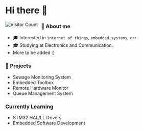 # Hi there 👋

<img src="https://badges.pufler.dev/visits/aakashkumar21/Sewage-Monitoring-System"     alt="Visitor Count"     style="float: left; margin-right: 10px;" />

### 📖 About me

- 🎓 Interested in `internet of things`, `embedded systems`, `c++`
- 🎓 Studying at Electronics and Communication.
- More to be added :)

### 🤖 Projects

- Sewage Monitoring System
- Embedded Toolbox
- Remote Hardware Monitor
- Queue Management System

### Currently Learning
- STM32 HAL/LL Drivers
- Embedded Software Development
